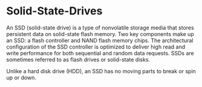 # Solid-State-Drives

An SSD (solid-state drive) is a type of nonvolatile storage media that stores persistent data on solid-state flash memory. Two key components make up an SSD: a flash controller and NAND flash memory chips. The architectural configuration of the SSD controller is optimized to deliver high read and write performance for both sequential and random data requests. SSDs are sometimes referred to as flash drives or solid-state disks.

Unlike a hard disk drive (HDD), an SSD has no moving parts to break or spin up or down.
